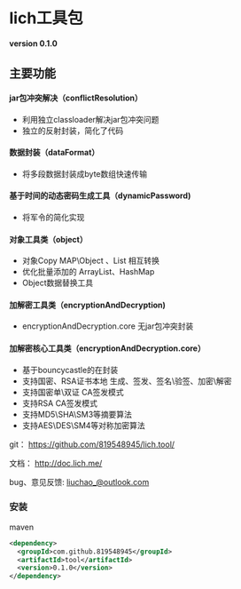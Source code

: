 
# lich工具包

**version 0.1.0**

## 主要功能

#### jar包冲突解决（conflictResolution）

* 利用独立classloader解决jar包冲突问题
* 独立的反射封装，简化了代码

#### 数据封装（dataFormat）

* 将多段数据封装成byte数组快速传输

#### 基于时间的动态密码生成工具（dynamicPassword)

* 将军令的简化实现

#### 对象工具类（object）

* 对象Copy MAP\Object 、List 相互转换
* 优化批量添加的 ArrayList、HashMap
* Object数据替换工具

#### 加解密工具类（encryptionAndDecryption)

* encryptionAndDecryption.core 无jar包冲突封装

#### 加解密核心工具类（encryptionAndDecryption.core）

* 基于bouncycastle的在封装
* 支持国密、RSA证书本地 生成、签发、签名\验签、加密\解密
* 支持国密单\双证 CA签发模式
* 支持RSA  CA签发模式
* 支持MD5\SHA\SM3等摘要算法
* 支持AES\DES\SM4等对称加密算法

git：  https://github.com/819548945/lich.tool/

文档： http://doc.lich.me/

bug、意见反馈: liuchao_@outlook.com

### 安装

maven 

````xml
<dependency>
  <groupId>com.github.819548945</groupId>
  <artifactId>tool</artifactId>
  <version>0.1.0</version>
</dependency>
````

